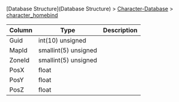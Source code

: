[Database Structure](Database Structure) > [Character-Database](Character-Database) > [character_homebind](character_homebind)

Column | Type | Description
--- | --- | ---
Guid | int(10) unsigned | 
MapId | smallint(5) unsigned | 
ZoneId | smallint(5) unsigned | 
PosX | float | 
PosY | float | 
PosZ | float | 
